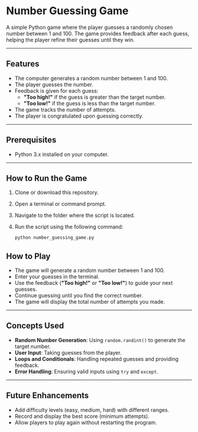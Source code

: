 # Number Guessing Game

A simple Python game where the player guesses a randomly chosen number between 1 and 100. The game provides feedback after each guess, helping the player refine their guesses until they win.

---

## Features

- The computer generates a random number between 1 and 100.
- The player guesses the number.
- Feedback is given for each guess:
  - **"Too high!"** if the guess is greater than the target number.
  - **"Too low!"** if the guess is less than the target number.
- The game tracks the number of attempts.
- The player is congratulated upon guessing correctly.

---

## Prerequisites

- Python 3.x installed on your computer.

---

## How to Run the Game

1. Clone or download this repository.
2. Open a terminal or command prompt.
3. Navigate to the folder where the script is located.
4. Run the script using the following command:

   ```bash
   python number_guessing_game.py

## How to Play

- The game will generate a random number between 1 and 100.
- Enter your guesses in the terminal.
- Use the feedback (**"Too high!"** or **"Too low!"**) to guide your next guesses.
- Continue guessing until you find the correct number.
- The game will display the total number of attempts you made.

---

## Concepts Used

- **Random Number Generation**: Using `random.randint()` to generate the target number.
- **User Input**: Taking guesses from the player.
- **Loops and Conditionals**: Handling repeated guesses and providing feedback.
- **Error Handling**: Ensuring valid inputs using `try` and `except`.

---

## Future Enhancements

- Add difficulty levels (easy, medium, hard) with different ranges.
- Record and display the best score (minimum attempts).
- Allow players to play again without restarting the program.
